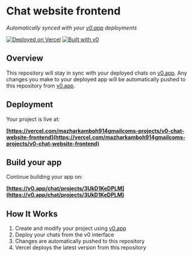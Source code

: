 # Chat website frontend

*Automatically synced with your [v0.app](https://v0.app) deployments*

[![Deployed on Vercel](https://img.shields.io/badge/Deployed%20on-Vercel-black?style=for-the-badge&logo=vercel)](https://vercel.com/mazharkamboh914gmailcoms-projects/v0-chat-website-frontend)
[![Built with v0](https://img.shields.io/badge/Built%20with-v0.app-black?style=for-the-badge)](https://v0.app/chat/projects/3UkD1KeDPLM)

## Overview

This repository will stay in sync with your deployed chats on [v0.app](https://v0.app).
Any changes you make to your deployed app will be automatically pushed to this repository from [v0.app](https://v0.app).

## Deployment

Your project is live at:

**[https://vercel.com/mazharkamboh914gmailcoms-projects/v0-chat-website-frontend](https://vercel.com/mazharkamboh914gmailcoms-projects/v0-chat-website-frontend)**

## Build your app

Continue building your app on:

**[https://v0.app/chat/projects/3UkD1KeDPLM](https://v0.app/chat/projects/3UkD1KeDPLM)**

## How It Works

1. Create and modify your project using [v0.app](https://v0.app)
2. Deploy your chats from the v0 interface
3. Changes are automatically pushed to this repository
4. Vercel deploys the latest version from this repository
